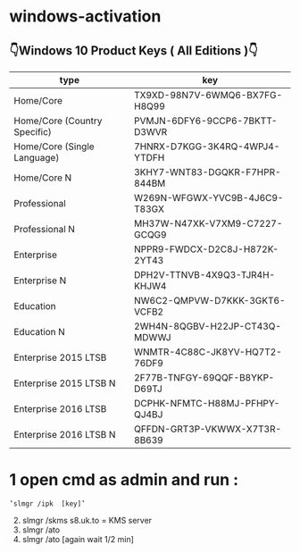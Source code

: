 # windows-activation

## 👇Windows 10 Product Keys ( All Editions )👇 
|type | key |
|--|--|
| Home/Core |	TX9XD-98N7V-6WMQ6-BX7FG-H8Q99 |
| Home/Core (Country Specific) |	PVMJN-6DFY6-9CCP6-7BKTT-D3WVR |
| Home/Core (Single Language) |	7HNRX-D7KGG-3K4RQ-4WPJ4-YTDFH |
| Home/Core N |	3KHY7-WNT83-DGQKR-F7HPR-844BM |
| Professional |	W269N-WFGWX-YVC9B-4J6C9-T83GX |
| Professional N |	MH37W-N47XK-V7XM9-C7227-GCQG9 |
| Enterprise |	NPPR9-FWDCX-D2C8J-H872K-2YT43 |
| Enterprise N |	DPH2V-TTNVB-4X9Q3-TJR4H-KHJW4 |
| Education |	NW6C2-QMPVW-D7KKK-3GKT6-VCFB2 |
| Education N |	2WH4N-8QGBV-H22JP-CT43Q-MDWWJ |
| Enterprise 2015 LTSB |	WNMTR-4C88C-JK8YV-HQ7T2-76DF9 |
| Enterprise 2015 LTSB N |	2F77B-TNFGY-69QQF-B8YKP-D69TJ |
| Enterprise 2016 LTSB |	DCPHK-NFMTC-H88MJ-PFHPY-QJ4BJ |
| Enterprise 2016 LTSB N |	QFFDN-GRT3P-VKWWX-X7T3R-8B639 |


# 1 open cmd as admin and run :
    ‛slmgr /ipk  [key]‛
2. slmgr /skms s8.uk.to = KMS server
3. slmgr /ato 
4. slmgr /ato [again wait 1/2 min]
